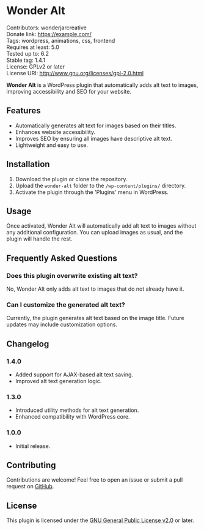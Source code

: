 # Wonder Alt

Contributors: wonderjarcreative  
Donate link: https://example.com/  
Tags: wordpress, animations, css, frontend  
Requires at least: 5.0  
Tested up to: 6.2  
Stable tag: 1.4.1  
License: GPLv2 or later  
License URI: http://www.gnu.org/licenses/gpl-2.0.html

**Wonder Alt** is a WordPress plugin that automatically adds alt text to images, improving accessibility and SEO for your website.

## Features

- Automatically generates alt text for images based on their titles.
- Enhances website accessibility.
- Improves SEO by ensuring all images have descriptive alt text.
- Lightweight and easy to use.

## Installation

1. Download the plugin or clone the repository.
2. Upload the `wonder-alt` folder to the `/wp-content/plugins/` directory.
3. Activate the plugin through the 'Plugins' menu in WordPress.

## Usage

Once activated, Wonder Alt will automatically add alt text to images without any additional configuration. You can upload images as usual, and the plugin will handle the rest.

## Frequently Asked Questions

### Does this plugin overwrite existing alt text?

No, Wonder Alt only adds alt text to images that do not already have it.

### Can I customize the generated alt text?

Currently, the plugin generates alt text based on the image title. Future updates may include customization options.

## Changelog

### 1.4.0

- Added support for AJAX-based alt text saving.
- Improved alt text generation logic.

### 1.3.0

- Introduced utility methods for alt text generation.
- Enhanced compatibility with WordPress core.

### 1.0.0

- Initial release.

## Contributing

Contributions are welcome! Feel free to open an issue or submit a pull request on [GitHub](https://github.com/your-repo-url).

## License

This plugin is licensed under the [GNU General Public License v2.0](http://www.gnu.org/licenses/gpl-2.0.html) or later.
